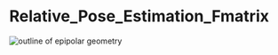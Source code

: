 # Relative_Pose_Estimation_Fmatrix

![outline of epipolar geometry](https://github.com/IJAMUL1/RTDETR-Tracking-Detection/assets/60096099/cb7096f0-c06c-417f-9e2d-e2bea23e9be1)
